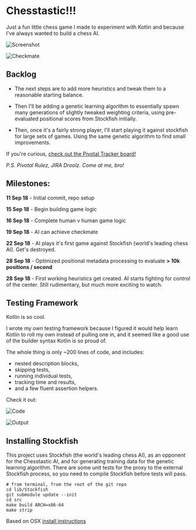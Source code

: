# Chesstastic!!!

Just a fun little chess game I made to experiment with Kotlin and because I've always wanted to build a chess AI. 

![Screenshot](https://i.gyazo.com/e82175d99b7c47005e01dc5316159c59.png)

![Checkmate](https://i.gyazo.com/c3d43c29ea5428d9e32afd7bcb8b4dce.png)

## Backlog

- The next steps are to add more heuristics and tweak them to a reasonable starting balance. 

- Then I'll be adding a genetic learning algorithm to essentially spawn many generations of slightly tweaked weighting criteria, using pre-evaluated positional scores from Stockfish initially.

- Then, once it's a fairly strong player, I'll start playing it against stockfish for large sets of games. Using the same genetic algorithm to find small improvements. 

If you're curious, [check out the Pivotal Tracker board!](https://www.pivotaltracker.com/n/projects/2199679)

*P.S. Pivotal Rulez, JIRA Droolz. Come at me, bro!*

## Milestones:

**11 Sep 18** - Initial commit, repo setup

**15 Sep 18** - Begin building game logic

**16 Sep 18** - Complete human v human game logic

**19 Sep 18** - AI can achieve checkmate

**22 Sep 18** - AI plays it's first game against Stockfish (world's leading chess AI). Get's destroyed. 

**28 Sep 18** - Optimized positional metadata processing to evaluate **> 10k positions / second**

**28 Sep 18** - First working heuristics get created. AI starts fighting for control of the center. Still rudimentary, but much more exciting to watch.

## Testing Framework

Kotlin is so cool. 

I wrote my own testing framework because I figured it would help learn Kotlin to roll my own instead of pulling one in, and it seemed like a good use of the builder syntax Kotlin is so proud of. 

The whole thing is only ~200 lines of code, and includes: 
- nested description blocks, 
- skipping tests, 
- running individual tests, 
- tracking time and results, 
- and a few fluent assertion helpers.

Check it out:

![Code](https://i.gyazo.com/894ede9b464bece6eb2a13ba2c24c40f.png)

![Output](https://i.gyazo.com/8dc871e0aa96d711ff6008c23f329b2c.png)


## Installing Stockfish

This project uses Stockfish (the world's leading chess AI), as an opponent for the Chesstastic AI, and for generating training data for the genetic learning algorithm. There are some unit tests for the proxy to the external Stockfish process, so you need to compile Stockfish before tests will pass. 

```
# from terminal, from the root of the git repo
cd lib/Stockfish
git submodule update --init
cd src
make build ARCH=x86-64
make strip
```

Based on OSX [install instructions](http://support.stockfishchess.org/kb/advanced-topics/compiling-stockfish-on-mac-os-x)


